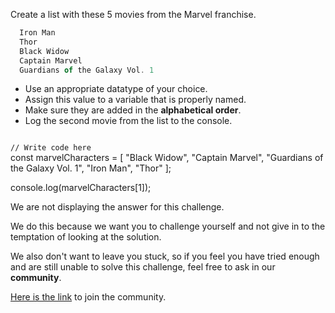 Create a list with
these 5 movies from the
Marvel franchise.

```js
  Iron Man
  Thor
  Black Widow
  Captain Marvel
  Guardians of the Galaxy Vol. 1
```

- Use an appropriate datatype of your choice.
- Assign this value to a variable that is properly named.
- Make sure they are added in the **alphabetical order**.
- Log the second movie from the list to the console.

<codeblock language="javascript" type="exercise" testMode="fixedInput" showSolution="false">
<code>
// Write code here
</code>
<solution>
const marvelCharacters = [
  "Black Widow",
  "Captain Marvel",
  "Guardians of the Galaxy Vol. 1",
  "Iron Man",
  "Thor"
];

console.log(marvelCharacters[1]);

</solution>
</codeblock>

We are not displaying the answer for this challenge.

We do this because we want you to challenge yourself
and
not give in to the temptation of looking at the solution.

We also don't want to leave you stuck, so if you feel
you have tried enough and are still unable to solve
this challenge, feel free to ask in our **community**.

[Here is the link](https://join.slack.com/t/bigbinaryacademy/shared_invite/zt-2kj86untg-wCGh2GPBA2I3iWZk4ke~tg) to join the community.
